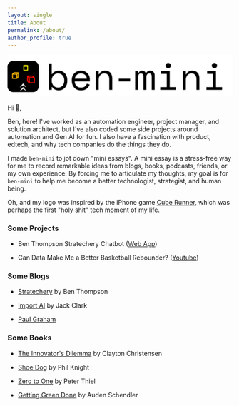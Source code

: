 ```yaml
---
layout: single
title: About
permalink: /about/
author_profile: true
---
```

![ben-mini](./assets/images/ben-mini.svg)

Hi 👋,

Ben, here! I've worked as an automation engineer, project manager, and solution architect, but I've also coded some side projects around automation and Gen AI for fun. I also have a fascination with product, edtech, and why tech companies do the things they do.

I made `ben-mini` to jot down "mini essays". A mini essay is a stress-free way for me to record remarkable ideas from blogs, books, podcasts, friends, or my own experience. By forcing me to articulate my thoughts, my goal is for `ben-mini` to help me become a better technologist, strategist, and human being.

Oh, and my logo was inspired by the iPhone game [Cube Runner](https://www.reddit.com/r/nostalgia/comments/axaqig/everyone_had_cube_runner_on_their_ipod_touch_1st/), which was perhaps the first "holy shit" tech moment of my life.

### Some Projects

- Ben Thompson Stratechery Chatbot ([Web App](https://unofficial-stratechery-chatbot.streamlit.app/))

- Can Data Make Me a Better Basketball Rebounder? ([Youtube](https://www.youtube.com/watch?v=fsCXGvJFfHI))

### Some Blogs

- [Stratechery](https://stratechery.com/) by Ben Thompson

- [Import AI](https://importai.substack.com/) by Jack Clark

- [Paul Graham](https://www.paulgraham.com/)

### Some Books

- [The Innovator's Dilemma](https://www.goodreads.com/book/show/2615.The_Innovator_s_Dilemma) by Clayton Christensen

- [Shoe Dog](https://www.goodreads.com/book/show/27220736-shoe-dog) by Phil Knight

- [Zero to One](https://www.goodreads.com/book/show/18050143-zero-to-one) by Peter Thiel

- [Getting Green Done](https://www.goodreads.com/book/show/6193094-getting-green-done) by Auden Schendler
